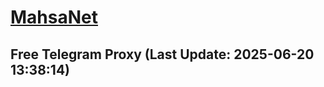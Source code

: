 
# [MahsaNet](https://t.me/mahsa_net)
## Free Telegram Proxy (Last Update: 2025-06-20 13:38:14)

    